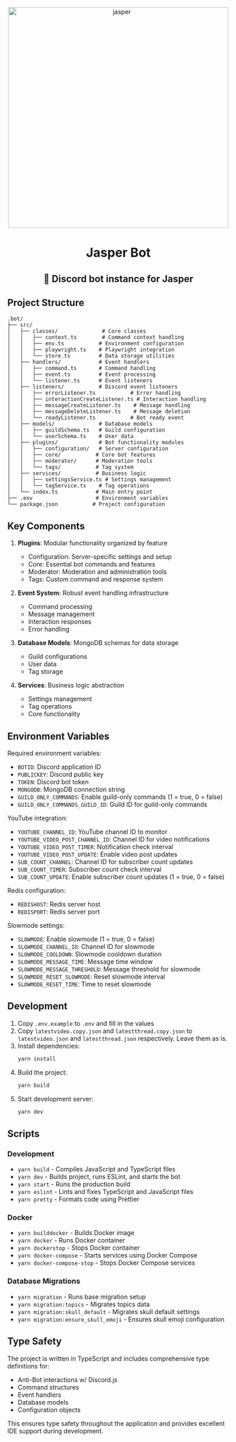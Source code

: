 <p align="center"><img src="https://github.com/JayyDoesDev/jasper/blob/main/.github/assets/jasper.png?raw=true" alt="jasper" width="500""></p>
<h1 align="center">Jasper Bot</h1>
<h2 align="center">🤖 Discord bot instance for Jasper</h2>

## Project Structure

```
.bot/
├── src/
│   ├── classes/              # Core classes
│   │   ├── context.ts        # Command context handling
│   │   ├── env.ts           # Environment configuration
│   │   ├── playwright.ts    # Playwright integration
│   │   └── store.ts         # Data storage utilities
│   ├── handlers/            # Event handlers
│   │   ├── command.ts       # Command handling
│   │   ├── event.ts         # Event processing
│   │   └── listener.ts      # Event listeners
│   ├── listeners/           # Discord event listeners
│   │   ├── errorListener.ts           # Error handling
│   │   ├── interactionCreateListener.ts # Interaction handling
│   │   ├── messageCreateListener.ts    # Message handling
│   │   ├── messageDeleteListener.ts    # Message deletion
│   │   └── readyListener.ts           # Bot ready event
│   ├── models/              # Database models
│   │   ├── guildSchema.ts   # Guild configuration
│   │   └── userSchema.ts    # User data
│   ├── plugins/             # Bot functionality modules
│   │   ├── configuration/   # Server configuration
│   │   ├── core/           # Core bot features
│   │   ├── moderator/      # Moderation tools
│   │   └── tags/           # Tag system
│   ├── services/           # Business logic
│   │   ├── settingsService.ts # Settings management
│   │   └── tagService.ts    # Tag operations
│   └── index.ts            # Main entry point
├── .env                    # Environment variables
└── package.json           # Project configuration
```

## Key Components

1. **Plugins**: Modular functionality organized by feature
   - Configuration: Server-specific settings and setup
   - Core: Essential bot commands and features
   - Moderator: Moderation and administration tools
   - Tags: Custom command and response system

2. **Event System**: Robust event handling infrastructure
   - Command processing
   - Message management
   - Interaction responses
   - Error handling

3. **Database Models**: MongoDB schemas for data storage
   - Guild configurations
   - User data
   - Tag storage

4. **Services**: Business logic abstraction
   - Settings management
   - Tag operations
   - Core functionality

## Environment Variables

Required environment variables:
- `BOTID`: Discord application ID
- `PUBLICKEY`: Discord public key
- `TOKEN`: Discord bot token
- `MONGODB`: MongoDB connection string
- `GUILD_ONLY_COMMANDS`: Enable guild-only commands (1 = true, 0 = false)
- `GUILD_ONLY_COMMANDS_GUILD_ID`: Guild ID for guild-only commands

YouTube integration:
- `YOUTUBE_CHANNEL_ID`: YouTube channel ID to monitor
- `YOUTUBE_VIDEO_POST_CHANNEL_ID`: Channel ID for video notifications
- `YOUTUBE_VIDEO_POST_TIMER`: Notification check interval
- `YOUTUBE_VIDEO_POST_UPDATE`: Enable video post updates
- `SUB_COUNT_CHANNEL`: Channel ID for subscriber count updates
- `SUB_COUNT_TIMER`: Subscriber count check interval
- `SUB_COUNT_UPDATE`: Enable subscriber count updates (1 = true, 0 = false)

Redis configuration:
- `REDISHOST`: Redis server host
- `REDISPORT`: Redis server port

Slowmode settings:
- `SLOWMODE`: Enable slowmode (1 = true, 0 = false)
- `SLOWMODE_CHANNEL_ID`: Channel ID for slowmode
- `SLOWMODE_COOLDOWN`: Slowmode cooldown duration
- `SLOWMODE_MESSAGE_TIME`: Message time window
- `SLOWMODE_MESSAGE_THRESHOLD`: Message threshold for slowmode
- `SLOWMODE_RESET_SLOWMODE`: Reset slowmode interval
- `SLOWMODE_RESET_TIME`: Time to reset slowmode

## Development

1. Copy `.env.example` to `.env` and fill in the values
2. Copy `latestvideo.copy.json` and `latestthread.copy.json` to `latestvideo.json` and `latestthread.json` respectively. Leave them as is.
2. Install dependencies:
   ```bash
   yarn install
   ```
3. Build the project:
   ```bash
   yarn build
   ```
4. Start development server:
   ```bash
   yarn dev
   ```

## Scripts

### Development
- `yarn build` - Compiles JavaScript and TypeScript files
- `yarn dev` - Builds project, runs ESLint, and starts the bot
- `yarn start` - Runs the production build
- `yarn eslint` - Lints and fixes TypeScript and JavaScript files
- `yarn pretty` - Formats code using Prettier

### Docker
- `yarn builddocker` - Builds Docker image
- `yarn docker` - Runs Docker container
- `yarn dockerstop` - Stops Docker container
- `yarn docker-compose` - Starts services using Docker Compose
- `yarn docker-compose-stop` - Stops Docker Compose services

### Database Migrations
- `yarn migration` - Runs base migration setup
- `yarn migration:topics` - Migrates topics data
- `yarn migration:skull_default` - Migrates skull default settings
- `yarn migration:ensure_skull_emoji` - Ensures skull emoji configuration

## Type Safety

The project is written in TypeScript and includes comprehensive type definitions for:
- Anti-Bot interactions w/ Discord.js
- Command structures
- Event handlers
- Database models
- Configuration objects

This ensures type safety throughout the application and provides excellent IDE support during development.
